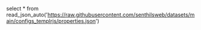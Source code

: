 select * from read_json_auto('https://raw.githubusercontent.com/senthilsweb/datasets/main/configs_templrjs/properties.json')
